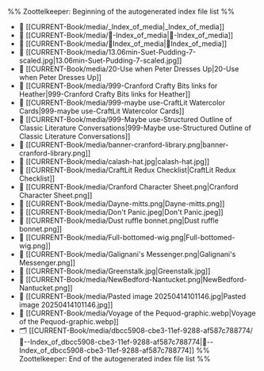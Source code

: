 %% Zoottelkeeper: Beginning of the autogenerated index file list  %%
- 📄 [[CURRENT-Book/media/_Index_of_media|_Index_of_media]]
- 📄 [[CURRENT-Book/media/🧠-Index_of_media|🧠-Index_of_media]]
- 📄 [[CURRENT-Book/media/🧠Index_of_media|🧠Index_of_media]]
- 📄 [[CURRENT-Book/media/13.06min-Suet-Pudding-7-scaled.jpg|13.06min-Suet-Pudding-7-scaled.jpg]]
- 📄 [[CURRENT-Book/media/20-Use when Peter Dresses Up|20-Use when Peter Dresses Up]]
- 📄 [[CURRENT-Book/media/999-Cranford Crafty Bits links for Heather|999-Cranford Crafty Bits links for Heather]]
- 📄 [[CURRENT-Book/media/999-maybe use-CraftLit Watercolor Cards|999-maybe use-CraftLit Watercolor Cards]]
- 📄 [[CURRENT-Book/media/999-Maybe use-Structured Outline of Classic Literature Conversations|999-Maybe use-Structured Outline of Classic Literature Conversations]]
- 📄 [[CURRENT-Book/media/banner-cranford-library.png|banner-cranford-library.png]]
- 📄 [[CURRENT-Book/media/calash-hat.jpg|calash-hat.jpg]]
- 📄 [[CURRENT-Book/media/CraftLit Redux Checklist|CraftLit Redux Checklist]]
- 📄 [[CURRENT-Book/media/Cranford Character Sheet.png|Cranford Character Sheet.png]]
- 📄 [[CURRENT-Book/media/Dayne-mitts.png|Dayne-mitts.png]]
- 📄 [[CURRENT-Book/media/Don't Panic.jpeg|Don't Panic.jpeg]]
- 📄 [[CURRENT-Book/media/Dust ruffle bonnet.png|Dust ruffle bonnet.png]]
- 📄 [[CURRENT-Book/media/Full-bottomed-wig.png|Full-bottomed-wig.png]]
- 📄 [[CURRENT-Book/media/Galignani's Messenger.png|Galignani's Messenger.png]]
- 📄 [[CURRENT-Book/media/Greenstalk.jpg|Greenstalk.jpg]]
- 📄 [[CURRENT-Book/media/NewBedford-Nantucket.png|NewBedford-Nantucket.png]]
- 📄 [[CURRENT-Book/media/Pasted image 20250414101146.jpg|Pasted image 20250414101146.jpg]]
- 📄 [[CURRENT-Book/media/Voyage of the Pequod-graphic.webp|Voyage of the Pequod-graphic.webp]]
- 🗂️ [[CURRENT-Book/media/dbcc5908-cbe3-11ef-9288-af587c788774/🧠--Index_of_dbcc5908-cbe3-11ef-9288-af587c788774|🧠--Index_of_dbcc5908-cbe3-11ef-9288-af587c788774]]
%% Zoottelkeeper: End of the autogenerated index file list  %%
